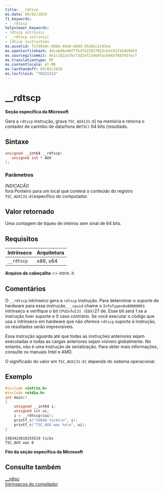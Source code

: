 ```yaml
---
title: __rdtscp
ms.date: 09/02/2019
f1_keywords:
- __rdtscp
helpviewer_keywords:
- rdtscp intrinsic
- __rdtscp intrinsic
- rdtscp instruction
ms.assetid: f17d9a9c-88bb-44e0-b69d-d516bc1c93ee
ms.openlocfilehash: 4dcabd6ed0f7fb3f422927815cbdc91f2b4b9d43
ms.sourcegitcommit: 6e1c1822e7bcf3d2ef23eb8fac6465f88743facf
ms.translationtype: MT
ms.contentlocale: pt-BR
ms.lasthandoff: 09/03/2019
ms.locfileid: "70221313"
---
```

# <a name="__rdtscp"></a>__rdtscp

**Seção específica da Microsoft**

Gera a `rdtscp` instrução, grava `TSC_AUX[31:0`] na memória e retorna o contador de carimbo de data/hora de`TSC)` 64 bits (resultado.

## <a name="syntax"></a>Sintaxe

```C
unsigned __int64 __rdtscp(
   unsigned int * AUX
);
```

### <a name="parameters"></a>Parâmetros

*INDICAÇÃO*\
fora Ponteiro para um local que conterá o conteúdo do registro `TSC_AUX[31:0]`específico do computador.

## <a name="return-value"></a>Valor retornado

Uma contagem de tiques de inteiros sem sinal de 64 bits.

## <a name="requirements"></a>Requisitos

|Intrínseco|Arquitetura|
|---------------|------------------|
|`__rdtscp`|x86, x64|

**Arquivo de cabeçalho** \<> intrin. h

## <a name="remarks"></a>Comentários

O `__rdtscp` intrínseco gera a `rdtscp` instrução. Para determinar o suporte de hardware para essa instrução, `__cpuid` chame o `InfoType=0x80000001` intrínseco e verifique o bit `CPUInfo[3] (EDX)`27 de. Esse bit será 1 se a instrução tiver suporte e 0 caso contrário.  Se você executar o código que usa o intrínseco em hardware que não oferece `rdtscp` suporte à instrução, os resultados serão imprevisíveis.

Essa instrução aguarda até que todas as instruções anteriores sejam executadas e todas as cargas anteriores sejam visíveis globalmente. No entanto, não é uma instrução de serialização. Para obter mais informações, consulte os manuais Intel e AMD.

O significado do valor em `TSC_AUX[31:0]` depende do sistema operacional.

## <a name="example"></a>Exemplo

```cpp
#include <intrin.h>
#include <stdio.h>
int main()
{
    unsigned __int64 i;
    unsigned int ui;
    i = __rdtscp(&ui);
    printf_s("%I64d ticks\n", i);
    printf_s("TSC_AUX was %x\n", ui);
}
```

```Output
3363423610155519 ticks
TSC_AUX was 0
```

**Fim da seção específica da Microsoft**

## <a name="see-also"></a>Consulte também

[__rdtsc](../intrinsics/rdtsc.md)\
[Intrínsecos do compilador](../intrinsics/compiler-intrinsics.md)

